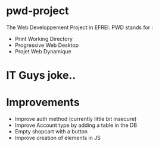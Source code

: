 # pwd-project

The Web Developpement Project in EFREI.
PWD stands for :

- Print Working Directory
- Progressive Web Desktop
- Projet Web Dynamique

# IT Guys joke..

# Improvements

- Improve auth method (currently little bit insecure)
- Improve Account type by adding a table in the DB
- Empty shopcart with a button
- Improve creation of elements in JS